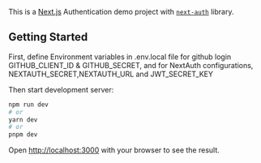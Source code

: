 This is a [Next.js](https://nextjs.org/) Authentication demo project with [`next-auth`](https://next-auth.js.org) library.

## Getting Started

First, define Environment variables in .env.local file for github login GITHUB_CLIENT_ID & GITHUB_SECRET, and for NextAuth configurations, NEXTAUTH_SECRET,NEXTAUTH_URL and JWT_SECRET_KEY

Then start development server:

```bash
npm run dev
# or
yarn dev
# or
pnpm dev
```

Open [http://localhost:3000](http://localhost:3000) with your browser to see the result.
